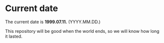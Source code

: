 # Current date

The current date is **1999.07.11.** (YYYY.MM.DD.)

This repository will be good when the world ends, so we will know how long it lasted.